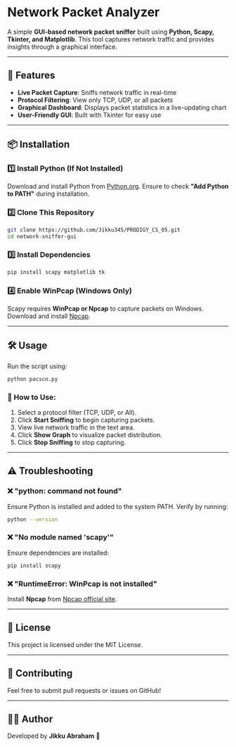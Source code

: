 # Network Packet Analyzer

A simple **GUI-based network packet sniffer** built using **Python, Scapy, Tkinter, and Matplotlib**. This tool captures network traffic and provides insights through a graphical interface.

---
## 🚀 Features
- **Live Packet Capture**: Sniffs network traffic in real-time
- **Protocol Filtering**: View only TCP, UDP, or all packets
- **Graphical Dashboard**: Displays packet statistics in a live-updating chart
- **User-Friendly GUI**: Built with Tkinter for easy use

---
## 📦 Installation
### 1️⃣ **Install Python (If Not Installed)**
Download and install Python from [Python.org](https://www.python.org/downloads/).
Ensure to check **"Add Python to PATH"** during installation.

### 2️⃣ **Clone This Repository**
```sh
git clone https://github.com/Jikku345/PRODIGY_CS_05.git
cd network-sniffer-gui
```

### 3️⃣ **Install Dependencies**
```sh
pip install scapy matplotlib tk
```

### 4️⃣ **Enable WinPcap (Windows Only)**
Scapy requires **WinPcap or Npcap** to capture packets on Windows.
Download and install [Npcap](https://nmap.org/npcap/).

---
## 🛠 Usage
Run the script using:
```sh
python pacscn.py
```
### 🎯 How to Use:
1. Select a protocol filter (TCP, UDP, or All).
2. Click **Start Sniffing** to begin capturing packets.
3. View live network traffic in the text area.
4. Click **Show Graph** to visualize packet distribution.
5. Click **Stop Sniffing** to stop capturing.

---
## ⚠ Troubleshooting
### ❌ "python: command not found"
Ensure Python is installed and added to the system PATH. Verify by running:
```sh
python --version
```

### ❌ "No module named 'scapy'"
Ensure dependencies are installed:
```sh
pip install scapy
```

### ❌ "RuntimeError: WinPcap is not installed"
Install **Npcap** from [Npcap official site](https://nmap.org/npcap/).

---
## 📜 License
This project is licensed under the MIT License.

---
## 🤝 Contributing
Feel free to submit pull requests or issues on GitHub!

---
## 👨‍💻 Author
Developed by **Jikku Abraham** 🚀

